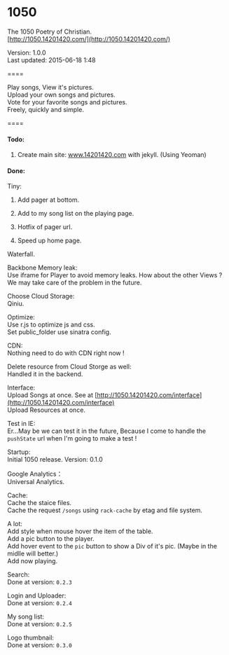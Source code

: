 1050
====

The 1050 Poetry of Christian.  
[http://1050.14201420.com/](http://1050.14201420.com/)

Version: 1.0.0  
Last updated: 2015-06-18 1:48

====

Play songs, View it's pictures.  
Upload your own songs and pictures.  
Vote for your favorite songs and pictures.  
Freely, quickly and simple.  

====

#### Todo:  

1. Create main site: www.14201420.com with jekyll. (Using Yeoman)  

#### Done:  

Tiny:
1. Add pager at bottom.
2. Add to my song list on the playing page.

1. Hotfix of pager url.  
2. Speed up home page.  

Waterfall.  

Backbone Memory leak:  
Use iframe for Player to avoid memory leaks. How about the other Views ? We may take care of the problem in the future.  

Choose Cloud Storage:  
Qiniu.

Optimize:  
Use r.js to optimize js and css.  
Set public_folder use sinatra config.  

CDN:  
Nothing need to do with CDN right now !  

Delete resource from Cloud Storge as well:  
Handled it in the backend.  

Interface:  
Upload Songs at once. See at [http://1050.14201420.com/interface](http://1050.14201420.com/interface)  
Upload Resources at once.  

Test in IE:  
Er...May be we can test it in the future, Because I come to handle the `pushState` url when I'm going to make a test !

Startup:  
Initial 1050 release. Version: 0.1.0  

Google Analytics：  
Universal Analytics.  

Cache:  
Cache the staice files.  
Cache the request `/songs` using `rack-cache` by etag and file system.  

A lot:   
Add style when mouse hover the item of the table.  
Add a pic button to the player.  
Add hover event to the `pic` button to show a Div of it's pic.  (Maybe in the midlle will better.)  
Add now playing.   

Search:  
Done at version: `0.2.3`  

Login and Uploader:  
Done at version: `0.2.4`  

My song list:  
Done at version: `0.2.5`

Logo thumbnail:  
Done at version: `0.3.0`  